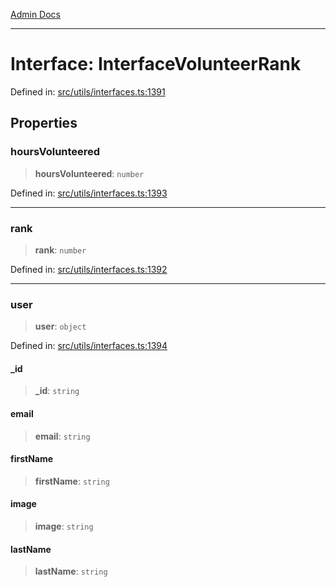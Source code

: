 [Admin Docs](/)

***

# Interface: InterfaceVolunteerRank

Defined in: [src/utils/interfaces.ts:1391](https://github.com/PalisadoesFoundation/talawa-admin/blob/main/src/utils/interfaces.ts#L1391)

## Properties

### hoursVolunteered

> **hoursVolunteered**: `number`

Defined in: [src/utils/interfaces.ts:1393](https://github.com/PalisadoesFoundation/talawa-admin/blob/main/src/utils/interfaces.ts#L1393)

***

### rank

> **rank**: `number`

Defined in: [src/utils/interfaces.ts:1392](https://github.com/PalisadoesFoundation/talawa-admin/blob/main/src/utils/interfaces.ts#L1392)

***

### user

> **user**: `object`

Defined in: [src/utils/interfaces.ts:1394](https://github.com/PalisadoesFoundation/talawa-admin/blob/main/src/utils/interfaces.ts#L1394)

#### \_id

> **\_id**: `string`

#### email

> **email**: `string`

#### firstName

> **firstName**: `string`

#### image

> **image**: `string`

#### lastName

> **lastName**: `string`
